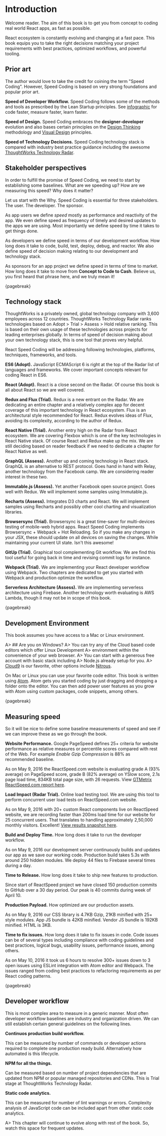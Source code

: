 # Introduction

Welcome reader. The aim of this book is to get you from concept to coding real world React apps,
as fast as possible.

React ecosystem is constantly evolving and changing at a fast pace. This book
equips you to take the right decisions matching your project requirements with best practices,
optimized workflows, and powerful tooling.

## Prior art

The author would love to take the credit for coining the term "Speed Coding". However, Speed Coding
is based on very strong foundations and popular prior art.

**Speed of Developer Workflow.** Speed Coding follows some of the methods and tools as prescribed by the Lean Startup principles. See [infographic][1] for code faster, measure faster, learn faster.

**Speed of Design.** Speed Coding embraces the **designer-developer** evolution and also bases certain principles
on the [Design Thinking][3] methodology and [Visual Design][7] principles.

**Speed of Technology Decisions.** Speed Coding technology stack is compared with industry best practice guidance including the awesome [ThoughtWorks Technology Radar][4].

## Stakeholder perspectives

In order to fulfill the promise of Speed Coding, we need to start by establishing some baselines.
What are we speeding up? How are we measuring this speed? Why does it matter?

Let us start with the Why. Speed Coding is essential for three stakeholders. The user. The developer.
The sponsor.

As app users we define *speed* mostly as performance and reactivity of the app. We even
define speed as frequency of timely and desired updates to the apps we are using. Most importantly
we define speed by time it takes to get things done.

As developers we define speed in terms of our development workflow. How long does it take to
code, build, test, deploy, debug, and reactor. We also define speed of decision making
relating to our development and technology stack.

As sponsors for an app project we define speed in terms of time to market. How long does it
take to move from **Concept to Code to Cash**. Believe us, you first heard that phrase here, and we truly mean it!

{pagebreak}

## Technology stack

ThoughtWorks is a privately owned, global technology company with 3,600 employees across 12 countries. ThoughtWorks Technology Radar ranks technologies based on Adopt > Trial > Assess > Hold relative ranking.  This is based on their own usage of these technologies across projects for leading enterprises globally. In terms of speed of decision making about your own technology stack, this is one tool that proves very helpful.

React Speed Coding will be addressing following technologies, platforms, techniques, frameworks, and tools.

**ES6 (Adopt).** JavaScript ECMAScript 6 is right at the top of the Radar list of languages and frameworks. We cover important concepts relevant for coding React in ES6.

**React (Adopt).** React is a close second on the Radar. Of course this book is all about React so we are well covered.

**Redux and Flux (Trial).** Redux is a new entrant on the Radar. We are dedicating an entire chapter and a relatively complex app for decent coverage of this important technology in React ecosystem. Flux is an architectural style recommended for React. Redux evolves ideas of Flux, avoiding its complexity, according to the author of Redux.

**React Native (Trial).** Another entry high on the Radar from React ecosystem. We are covering Flexbox which is one of the key technologies in React Native stack. Of course React and Redux make up the mix. We are still deciding based on reader feedback if we need to dedicate a chapter for React Native as well.

**GraphQL (Assess).** Another up and coming technology in React stack. GraphQL is an alternative to REST protocol. Goes hand in hand with Relay, another technology from the Facebook camp. We are considering reader interest in these two.

**Immutable.js (Assess).** Yet another Facebook open source project. Goes well with Redux. We will implement some samples using Immutable.js.

**Recharts (Assess).** Integrates D3 charts and React. We will implement samples using Recharts and possibly other cool charting and visualization libraries.

**Browsersync (Trial).** Browsersync is a great time-saver for multi-devices testing of mobile-web hybrid apps. React Speed Coding implements Browsersync + Webpack + Hot Reloading. So if you make any changes in your JSX, these should update on all devices on saving the changes. While maintaining your current UI state. Isn't this awesome!

**GitUp (Trial).** Graphical tool complementing Git workflow. We are find this tool useful for going back in time and revising commit logs for instance.

**Webpack (Trial).** We are implementing your React developer workflow using Webpack. Two chapters are dedicated to get you started with Webpack and production optimize the workflow.

**Serverless Architecture (Assess).** We are implementing serverless architecture using Firebase. Another technology worth evaluating is AWS Lambda, though it may not be in scope of this book.

{pagebreak}

## Development Environment

This book assumes you have access to a Mac or Linux environment.

A> ## Are you on Windows?
A> You can try any of the Cloud based code editors which offer Linux Development
A> environment within the convenience of your web browser.
A> You can start with a generous free account with basic stack including
A> Node.js already setup for you.
A> [Cloud9][8] is our favorite, other options include [Nitrous][9].

On Mac or Linux you can use your favorite code editor. This book is written using [Atom][10].
Atom gets you started coding by just dragging and dropping a folder onto the editor.
You can then add power user features as you grow with Atom using custom packages,
code snippets, among others.

{pagebreak}

## Measuring speed

So it will be nice to define some baseline measurements of speed and see if we can improve
these as we go through the book.

**Website Performance.** Google PageSpeed defines 25+ criteria for website performance as relative
measures or percentile scores compared with rest of the Web. For example *Enable Gzip Compression* is 88%
as recommended baseline.

As on May 9, 2016 the ReactSpeed.com website is evaluating grade A (93% average) on
PageSpeed score, grade B (82% average) on YSlow score, 2.1s page load time, 834KB total page size, with 26 requests. View [GTMetrix ReactSpeed.com report here][6].

**Load Impact (Radar Trial).** Online load testing tool. We are using this tool to perform concurrent user load tests on ReactSpeed.com website.

As on May 9, 2016 with 20+ custom React components live on ReactSpeed website, we are recording faster than 200ms load time for our website for 25 concurrent users. That translates to handling approximately 2,50,000 monthly visitors. Excellent! [View results snapshot here][5].

**Build and Deploy Time.** How long does it take to run the developer workflow.

As on May 9, 2016 our development server continuously builds and updates our app as we save our working code. Production build takes 5.3s with around 250 hidden modules. We deploy 44 files to Firebase several times during a day.

**Time to Release.** How long does it take to ship new features to production.

Since start of ReactSpeed project we have closed 150 production commits to GitHub over a 30 day period. Our peak is 40 commits during week of April 10.

**Production Payload.** How optimized are our production assets.

As on May 9, 2016 our CSS library is 4.7KB Gzip, 21KB minified with 25+ style modules. App JS bundle is 42KB minified. Vendor JS bundle is 192KB minified. HTML is 3KB.

**Time to fix issues.** How long does it take to fix issues in code. Code issues can be of several types including compliance with coding guidelines and best practices, logical bugs, usability issues, performance issues, among others.

As on May 10, 2016 it took us 6 hours to resolve 300+ issues down to 3 open issues using ESLint integration
with Atom editor and Webpack. The issues ranged from coding best practices to refactoring
requirements as per React coding patterns.

{pagebreak}

## Developer workflow

This is most complex area to measure in a generic manner. Most often developer workflow
baselines are industry and organization driven. We can still establish certain general guidelines on the following lines.

**Continuos production build workflow.**

This can be measured by number of commands or developer actions required to
complete one production ready build. Alternatively how automated is this lifecycle.

**NPM for all the things.**

Can be measured based on number of project dependencies that are updated from NPM or popular managed repositories and CDNs. This is Trial stage at ThoughtWorks Technology Radar.

**Static code analytics.**

This can be measured for number of lint warnings or errors. Complexity analysis of JavaScript code can be included apart from other static code analytics.

A> This chapter will continue to evolve along with rest of the book. So, watch this space for frequent updates.

[1]: http://visual.ly/lean-startup
[3]: http://www.fastcompany.com/919258/design-thinking-what
[4]: https://www.thoughtworks.com/radar
[5]: https://app.loadimpact.com/load-test/39d3b00c-d9fa-4056-8606-7ebe9026e161?charts=type%3D1%3Bsid%3D__li_clients_active%3A1%3B%3Btype%3D1%3Bsid%3D__li_user_load_time%3A1&large-charts=type%3D1%3Bsid%3D__li_clients_active%3A1%3B%3Btype%3D1%3Bsid%3D__li_user_load_time%3A1
[6]: https://gtmetrix.com/reports/reactspeed.com/Mn36KHic
[7]: https://www.academia.edu/11637848/Visual_Design_Principles_An_Empirical_Study_of_Design_Lore
[8]: https://c9.io/
[9]: https://www.nitrous.io/
[10]: https://atom.io/

